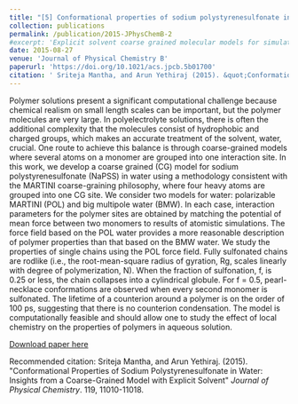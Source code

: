 ```yaml
---
title: "[5] Conformational properties of sodium polystyrenesulfonate in water: Insights from a coarse-grained model with explicit solvent"
collection: publications
permalink: /publication/2015-JPhysChemB-2
#excerpt: 'Explicit solvent coarse grained molecular models for simulations of #polyelectrolyte solutions '
date: 2015-08-27
venue: 'Journal of Physical Chemistry B'
paperurl: 'https://doi.org/10.1021/acs.jpcb.5b01700'
citation: ' Sriteja Mantha, and Arun Yethiraj (2015). &quot;Conformational Properties of Sodium Polystyrenesulfonate in Water: Insights from a Coarse-Grained Model with Explicit Solvent .&quot; <i>Journal of Physical Chemistry </i>. 119, 11010-11018.'
---
```

Polymer solutions present a significant computational challenge because chemical realism on small length scales can be important, but the polymer molecules are very large. In polyelectrolyte solutions, there is often the additional complexity that the molecules consist of hydrophobic and charged groups, which makes an accurate treatment of the solvent, water, crucial. One route to achieve this balance is through coarse-grained models where several atoms on a monomer are grouped into one interaction site. In this work, we develop a coarse grained (CG) model for sodium polystyrenesulfonate (NaPSS) in water using a methodology consistent with the MARTINI coarse-graining philosophy, where four heavy atoms are grouped into one CG site. We consider two models for water: polarizable MARTINI (POL) and big multipole water (BMW). In each case, interaction parameters for the polymer sites are obtained by matching the potential of mean force between two monomers to results of atomistic simulations. The force field based on the POL water provides a more reasonable description of polymer properties than that based on the BMW water. We study the properties of single chains using the POL force field. Fully sulfonated chains are rodlike (i.e., the root-mean-square radius of gyration, Rg, scales linearly with degree of polymerization, N). When the fraction of sulfonation, f, is 0.25 or less, the chain collapses into a cylindrical globule. For f = 0.5, pearl-necklace conformations are observed when every second monomer is sulfonated. The lifetime of a counterion around a polymer is on the order of 100 ps, suggesting that there is no counterion condensation. The model is computationally feasible and should allow one to study the effect of local chemistry on the properties of polymers in aqueous solution.

[Download paper here](http://sritejamantha.github.io/files/paper2JPCB2015.pdf)

Recommended citation: Sriteja Mantha, and Arun Yethiraj. (2015). "Conformational Properties of Sodium Polystyrenesulfonate in Water: Insights from a Coarse-Grained Model with Explicit Solvent" <i>Journal of Physical Chemistry</i>. 119, 11010-11018.
